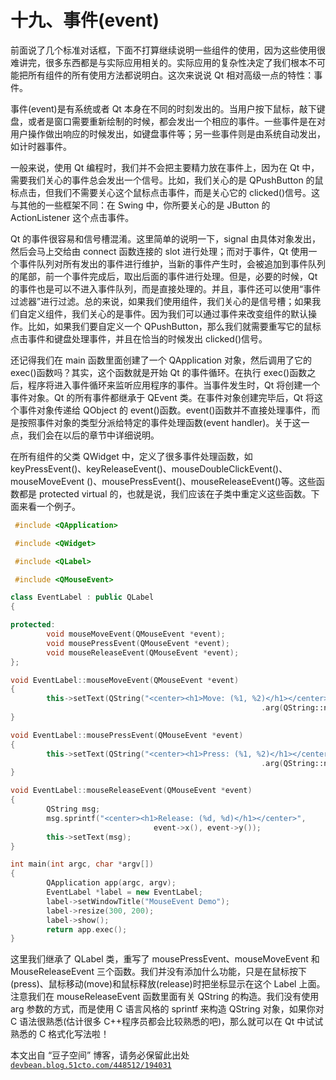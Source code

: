 # 十九、事件(event)

前面说了几个标准对话框，下面不打算继续说明一些组件的使用，因为这些使用很难讲完，很多东西都是与实际应用相关的。实际应用的复杂性决定了我们根本不可能把所有组件的所有使用方法都说明白。这次来说说 Qt 相对高级一点的特性：事件。

事件(event)是有系统或者 Qt 本身在不同的时刻发出的。当用户按下鼠标，敲下键盘，或者是窗口需要重新绘制的时候，都会发出一个相应的事件。一些事件是在对用户操作做出响应的时候发出，如键盘事件等；另一些事件则是由系统自动发出，如计时器事件。

一般来说，使用 Qt 编程时，我们并不会把主要精力放在事件上，因为在 Qt 中，需要我们关心的事件总会发出一个信号。比如，我们关心的是 QPushButton 的鼠标点击，但我们不需要关心这个鼠标点击事件，而是关心它的 clicked()信号。这与其他的一些框架不同：在 Swing 中，你所要关心的是 JButton 的 ActionListener 这个点击事件。

Qt 的事件很容易和信号槽混淆。这里简单的说明一下，signal 由具体对象发出，然后会马上交给由 connect 函数连接的 slot 进行处理；而对于事件，Qt 使用一个事件队列对所有发出的事件进行维护，当新的事件产生时，会被追加到事件队列的尾部，前一个事件完成后，取出后面的事件进行处理。但是，必要的时候，Qt 的事件也是可以不进入事件队列，而是直接处理的。并且，事件还可以使用“事件过滤器”进行过滤。总的来说，如果我们使用组件，我们关心的是信号槽；如果我们自定义组件，我们关心的是事件。因为我们可以通过事件来改变组件的默认操作。比如，如果我们要自定义一个 QPushButton，那么我们就需要重写它的鼠标点击事件和键盘处理事件，并且在恰当的时候发出 clicked()信号。

还记得我们在 main 函数里面创建了一个 QApplication 对象，然后调用了它的 exec()函数吗？其实，这个函数就是开始 Qt 的事件循环。在执行 exec()函数之后，程序将进入事件循环来监听应用程序的事件。当事件发生时，Qt 将创建一个事件对象。Qt 的所有事件都继承于 QEvent 类。在事件对象创建完毕后，Qt 将这个事件对象传递给 QObject 的 event()函数。event()函数并不直接处理事件，而是按照事件对象的类型分派给特定的事件处理函数(event handler)。关于这一点，我们会在以后的章节中详细说明。

在所有组件的父类 QWidget 中，定义了很多事件处理函数，如 keyPressEvent()、keyReleaseEvent()、mouseDoubleClickEvent()、mouseMoveEvent ()、mousePressEvent()、mouseReleaseEvent()等。这些函数都是 protected virtual 的，也就是说，我们应该在子类中重定义这些函数。下面来看一个例子。

```cpp
 #include <QApplication> 

 #include <QWidget> 

 #include <QLabel> 

 #include <QMouseEvent> 

class EventLabel : public QLabel 
{ 

protected: 
        void mouseMoveEvent(QMouseEvent *event); 
        void mousePressEvent(QMouseEvent *event); 
        void mouseReleaseEvent(QMouseEvent *event); 
}; 

void EventLabel::mouseMoveEvent(QMouseEvent *event) 
{ 
        this->setText(QString("<center><h1>Move: (%1, %2)</h1></center>") 
                                                        .arg(QString::number(event->x()), QString::number(event->y()))); 
} 

void EventLabel::mousePressEvent(QMouseEvent *event) 
{ 
        this->setText(QString("<center><h1>Press: (%1, %2)</h1></center>") 
                                                        .arg(QString::number(event->x()), QString::number(event->y()))); 
} 

void EventLabel::mouseReleaseEvent(QMouseEvent *event) 
{ 
        QString msg; 
        msg.sprintf("<center><h1>Release: (%d, %d)</h1></center>", 
                                event->x(), event->y()); 
        this->setText(msg); 
} 

int main(int argc, char *argv[]) 
{ 
        QApplication app(argc, argv); 
        EventLabel *label = new EventLabel; 
        label->setWindowTitle("MouseEvent Demo"); 
        label->resize(300, 200); 
        label->show(); 
        return app.exec(); 
}
```

这里我们继承了 QLabel 类，重写了 mousePressEvent、mouseMoveEvent 和 MouseReleaseEvent 三个函数。我们并没有添加什么功能，只是在鼠标按下(press)、鼠标移动(move)和鼠标释放(release)时把坐标显示在这个 Label 上面。注意我们在 mouseReleaseEvent 函数里面有关 QString 的构造。我们没有使用 arg 参数的方式，而是使用 C 语言风格的 sprintf 来构造 QString 对象，如果你对 C 语法很熟悉(估计很多 C++程序员都会比较熟悉的吧)，那么就可以在 Qt 中试试熟悉的 C 格式化写法啦！

本文出自 “豆子空间” 博客，请务必保留此出处 [`devbean.blog.51cto.com/448512/194031`](http://devbean.blog.51cto.com/448512/194031)